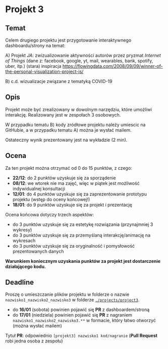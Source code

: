 # Projekt 3

## Temat

Celem drugiego projektu jest przygotowanie interaktywnego dashboardu/strony na temat:

A) Projekt *JA*: zwizualizowanie aktywności autorów przez pryzmat *Internet of Things* (dane z: facebook, google, yt, mail, wearables, bank, spotify, uber, itp.)
(stara) inspiracja https://flowingdata.com/2008/09/09/winner-of-the-personal-visualization-project-is/

B) c.d. wizualizacje związane z tematyką COVID-19

## Opis

Projekt może być zrealizowany w dowolnym narzędziu, które umożliwi interakcję. Realizowany jest w zespołach 3 osobowych.

W przypadku tematu B) kody zródłowe projektu należy umiescic na GitHubie, a w przypadku tematu A) można je wysłać mailem.

Ostateczny wynik prezentowany jest na wykładzie (2 min).

## Ocena

Za ten projekt można otrzymać od 0 do 15 punktów, z czego:

- **22/12**: do 2 punktów uzyskuje się za sporządenie
- **08/12**: we wtorek nie ma zajęć, więc w piątek jest możliwość indywidualnej konsultacji
- **12/01**: do 4 punktów uzyskuje się za zaprezentowanie prototypu projektu (wstęp do oceny końcowej!)
- **18/01**: do 9 punktów uzyskuje się za projekt i prezentację

Ocena końcowa dotyczy trzech aspektów:

* do 3 punktów uzyskuje się za estetykę rozwiązania (przynajmniej 3 wykresy)
* do 3 punktów uzyskuje się za przemyślaną interakcję/animację na wykresach
* do 3 punktów uzyskuje się za oryginalność i pomysłowość prezentowanych danych

**Warunkiem koniecznym uzyskania punktów za projekt jest dostarczenie działającego kodu.**

## Deadline

Proszę o umieszczanie plików projektu w folderze o nazwie `nazwisko1_nazwisko2_nazwisko3` w folderze [`./projects/project3`](https://github.com/mini-pw/2021Z-DataVisualizationTechniques/tree/master/projects/project3).

- do **16/01** (sobota) powinien pojawić się **PR** z dashboardem/stroną
- do **17/01** (niedziela) powinien pojawić się **PR** z nagraniem `nazwisko1_nazwisko2_nazwisko3.**` w formacie, który łatwo otworzyć (można wysłać mailem)

Tytuł **PR**: odpowiednio `[projekt3] nazwisko1 kod/nagranie` (**Pull Request** robi jedna osoba z zespołu)
